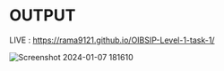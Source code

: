 # OUTPUT
LIVE : https://rama9121.github.io/OIBSIP-Level-1-task-1/

![Screenshot 2024-01-07 181610](https://github.com/Rama9121/OIBSIP-Level-1-task-1/assets/128619172/ded417b2-cd5d-45f5-aff2-f1042c22119f)
